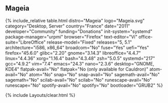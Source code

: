 ## Mageia
{% include_relative table.html distro="Mageia" logo="Mageia.svg" category="Desktop, Server" country="France" date="2011" developer="Community" funding="Donations" init-system="systemd" package-manager="urpmi" browser="Firefox" text-editor="Vi" office-suite="LibreOffice" release-model="Fixed" releases="5, 5.1" architecture="i586, x86_64" broadcom="No" fuse="Yes" uefi="Yes" firefox="45.6.0" glibc="2.20" gnome="3.14.3" libreoffice="4.4.7" linux="4.4.36" xorg="1.16.4" bash="4.3.48" zsh="5.0.5" systemd="217" gcc="4.9.2" vim="7.4" emacs="24.3" nano="2.3.6" desktop="GNOME, KDE4" flatpak-avail="No" flatpak="No (only available for Cauldron)" atom-avail="No" atom="No" snap="No" snap-avail="No" sagemath-avail="No" sagemath="No" scilab-avail="No" scilab="No" runescape-avail="No" runescape="No" spotify-avail="No" spotify="No" bootloader="GRUB2" %}

{% include Layouts/clear.html %}
